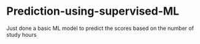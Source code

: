 # Prediction-using-supervised-ML
Just done a basic ML model to predict the scores based on the number of study hours
